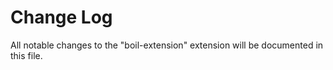 # Change Log

All notable changes to the "boil-extension" extension will be documented in this file.
